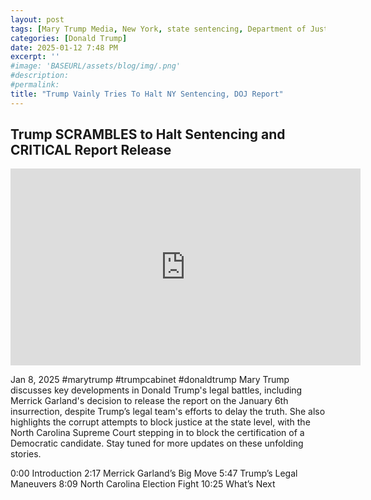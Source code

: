 ```yaml
---
layout: post
tags: [Mary Trump Media, New York, state sentencing, Department of Justice (DOJ), federal crimes, January 6 2021 Insurrection, election interference, election fraud, North Carolina Supreme Court election, Merrick Garland, politics]
categories: [Donald Trump]
date: 2025-01-12 7:48 PM
excerpt: ''
#image: 'BASEURL/assets/blog/img/.png'
#description:
#permalink:
title: "Trump Vainly Tries To Halt NY Sentencing, DOJ Report"
---
```



## Trump SCRAMBLES to Halt Sentencing and CRITICAL Report Release

<iframe width="560" height="315" src="https://www.youtube.com/embed/Cb9h9Suo0zU?si=XnnGnisLLF_F9llI" title="YouTube video player" frameborder="0" allow="accelerometer; autoplay; clipboard-write; encrypted-media; gyroscope; picture-in-picture; web-share" referrerpolicy="strict-origin-when-cross-origin" allowfullscreen></iframe>

Jan 8, 2025 #marytrump #trumpcabinet #donaldtrump
Mary Trump discusses key developments in Donald Trump's legal battles, including Merrick Garland's decision to release the report on the January 6th insurrection, despite Trump’s legal team's efforts to delay the truth. She also highlights the corrupt attempts to block justice at the state level, with the North Carolina Supreme Court stepping in to block the certification of a Democratic candidate. Stay tuned for more updates on these unfolding stories.

0:00 Introduction
2:17 Merrick Garland’s Big Move 
5:47 Trump’s Legal Maneuvers 
8:09 North Carolina Election Fight 
10:25 What’s Next  
